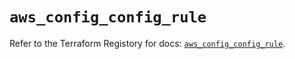 # `aws_config_config_rule`

Refer to the Terraform Registory for docs: [`aws_config_config_rule`](https://registry.terraform.io/providers/hashicorp/aws/3.76.1/docs/resources/config_config_rule).
